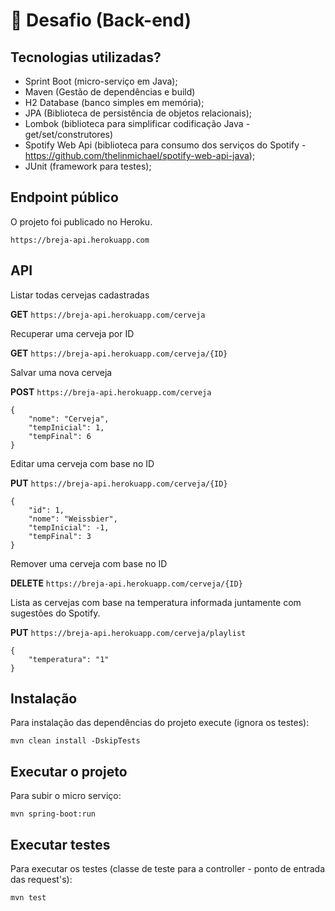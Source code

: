 # :beer: Desafio (Back-end)


## Tecnologias utilizadas?

* Sprint Boot (micro-serviço em Java);
* Maven (Gestão de dependências e build)
* H2 Database (banco simples em memória);
* JPA (Biblioteca de persistência de objetos relacionais);
* Lombok (biblioteca para simplificar codificação Java - get/set/construtores)
* Spotify Web Api (biblioteca para consumo dos serviços do Spotify - https://github.com/thelinmichael/spotify-web-api-java);
* JUnit (framework para testes);


## Endpoint público

O projeto foi publicado no Heroku.

`https://breja-api.herokuapp.com`

## API

Listar todas cervejas cadastradas

**GET** `https://breja-api.herokuapp.com/cerveja`

Recuperar uma cerveja por ID

**GET** `https://breja-api.herokuapp.com/cerveja/{ID}`

Salvar uma nova cerveja

**POST** `https://breja-api.herokuapp.com/cerveja` 

```
{
    "nome": "Cerveja",
    "tempInicial": 1,
    "tempFinal": 6
}
```

Editar uma cerveja com base no ID

**PUT** `https://breja-api.herokuapp.com/cerveja/{ID}`

```
{
    "id": 1,
    "nome": "Weissbier",
    "tempInicial": -1,
    "tempFinal": 3
}
```

Remover uma cerveja com base no ID

**DELETE** `https://breja-api.herokuapp.com/cerveja/{ID}`

Lista as cervejas com base na temperatura informada juntamente com sugestões do Spotify.

**PUT** `https://breja-api.herokuapp.com/cerveja/playlist`

```
{
	"temperatura": "1"
}
```

## Instalação

Para instalação das dependências do projeto execute (ignora os testes):

`
mvn clean install -DskipTests 
`

## Executar o projeto

Para subir o micro serviço:

`
mvn spring-boot:run
`

## Executar testes

Para executar os testes (classe de teste para a controller - ponto de entrada das request's):

`
mvn test
`
